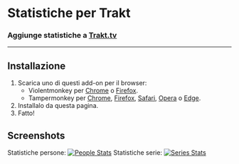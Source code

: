 <h1>Statistiche per Trakt</h1>
<h3>Aggiunge statistiche a <a href="https://trakt.tv/">Trakt.tv</a></h3>
<hr>
<h2>Installazione</h2>
<ol>
    <li>Scarica uno di questi add-on per il browser:
        <ul>
            <li>Violentmonkey per <a href="https://chrome.google.com/webstore/detail/violent-monkey/jinjaccalgkegednnccohejagnlnfdag">Chrome</a> o <a href="https://addons.mozilla.org/firefox/addon/violentmonkey/">Firefox</a>.</li>
            <li>Tampermonkey per <a href="https://chrome.google.com/webstore/detail/tampermonkey/dhdgffkkebhmkfjojejmpbldmpobfkfo">Chrome</a>, <a href="https://addons.mozilla.org/en-US/firefox/addon/tampermonkey/">Firefox</a>, <a href="https://safari-extensions.apple.com/details/?id=net.tampermonkey.safari-G3XV72R5TC">Safari</a>, <a href="https://addons.opera.com/en/extensions/details/tampermonkey-beta/">Opera</a> o <a href="https://www.microsoft.com/store/apps/9NBLGGH5162S">Edge</a>.</li>
        </ul>
    </li>
    <li>Installalo da questa pagina.</li>
    <li>Fatto!</li>
</ol>
<h2>Screenshots</h2>
<caption>Statistiche persone:</caption>
<a href="#"><img alt="People Stats" title="People Stats" src="https://i.imgur.com/KX0dOmL.png"></a>
<caption>Statistiche serie:</caption>
<a href="#"><img alt="Series Stats" title="Series Stats" src="https://i.imgur.com/1tPTgCp.png"></a>
